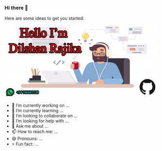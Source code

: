 ### Hi there 👋


Here are some ideas to get you started:
![myimage-alt-tag](https://github.com/DilshanRajika9835/DilshanRajika9835/blob/main/remote-work-misconceptions.png)

- 🔭 I’m currently working on ...
- 🌱 I’m currently learning ...
- 👯 I’m looking to collaborate on ...
- 🤔 I’m looking for help with ...
- 💬 Ask me about ...
- 📫 How to reach me: ...
- 😄 Pronouns: ...
- ⚡ Fun fact: ...

